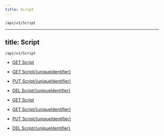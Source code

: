 ```yaml
---
title: Script
---
```


```http
/api/v1/Script
```

---
title: Script
---

```http
/api/v1/Script
```




* [GET Script](v1Script_GetAll.md)

* [GET Script/{uniqueIdentifier}](v1Script_GetCRMScriptByUniqueIdentifier.md)

* [PUT Script/{uniqueIdentifier}](v1Script_SaveCRMScriptByUniqueIdentifier.md)

* [DEL Script/{uniqueIdentifier}](v1Script_DeleteCRMScriptByUniqueIdentifier.md)


* [GET Script](v1Script_GetAll.md)

* [GET Script/{uniqueIdentifier}](v1Script_GetCRMScriptByUniqueIdentifier.md)

* [PUT Script/{uniqueIdentifier}](v1Script_SaveCRMScriptByUniqueIdentifier.md)

* [DEL Script/{uniqueIdentifier}](v1Script_DeleteCRMScriptByUniqueIdentifier.md)